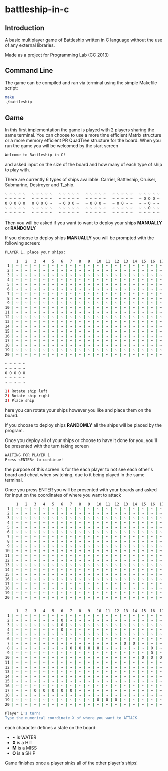 # battleship-in-c

## Introduction

A basic multiplayer game of Battleship written in C language without the use of any external libraries.

Made as a project for Programming Lab (CC 2013)

## Command Line

The game can be compiled and ran via terminal using the simple Makefile script:

```bash
make
./battleship
```

## Game

In this first implementation the game is played with 2 players sharing the same terminal.
You can choose to use a more time efficient Matrix structure or a more memory efficient PR QuadTree structure for the board.
When you run the game you will be welcomed by the start screen

```bash
Welcome to Battleship in C!
```

and asked input on the size of the board and how many of each type of ship to play with.

There are currently 6 types of ships available: Carrier, Battleship, Cruiser, Submarine, Destroyer and T_ship.

```bash
~ ~ ~ ~ ~   ~ ~ ~ ~ ~   ~ ~ ~ ~ ~   ~ ~ ~ ~ ~   ~ ~ ~ ~ ~   ~ ~ ~ ~ ~
~ ~ ~ ~ ~   ~ ~ ~ ~ ~   ~ ~ ~ ~ ~   ~ ~ ~ ~ ~   ~ ~ ~ ~ ~   ~ O O O ~
O O O O O   O O O O ~   ~ O O O ~   ~ O O O ~   ~ O O ~ ~   ~ ~ O ~ ~
~ ~ ~ ~ ~   ~ ~ ~ ~ ~   ~ ~ ~ ~ ~   ~ ~ ~ ~ ~   ~ ~ ~ ~ ~   ~ ~ O ~ ~
~ ~ ~ ~ ~   ~ ~ ~ ~ ~   ~ ~ ~ ~ ~   ~ ~ ~ ~ ~   ~ ~ ~ ~ ~   ~ ~ ~ ~ ~
```

Then you will be asked if you want to want to deploy your ships **MANUALLY** or **RANDOMLY**

If you choose to deploy ships **MANUALLY** you will be prompted with the following screen:

```bash
PLAYER 1, place your ships:

     1   2   3   4   5   6   7   8   9   10  11  12  13  14  15  16  17  18  19  20
 1 | ~ | ~ | ~ | ~ | ~ | ~ | ~ | ~ | ~ | ~ | ~ | ~ | ~ | ~ | ~ | ~ | ~ | ~ | ~ | ~ |
 2 | ~ | ~ | ~ | ~ | ~ | ~ | ~ | ~ | ~ | ~ | ~ | ~ | ~ | ~ | ~ | ~ | ~ | ~ | ~ | ~ |
 3 | ~ | ~ | ~ | ~ | ~ | ~ | ~ | ~ | ~ | ~ | ~ | ~ | ~ | ~ | ~ | ~ | ~ | ~ | ~ | ~ |
 4 | ~ | ~ | ~ | ~ | ~ | ~ | ~ | ~ | ~ | ~ | ~ | ~ | ~ | ~ | ~ | ~ | ~ | ~ | ~ | ~ |
 5 | ~ | ~ | ~ | ~ | ~ | ~ | ~ | ~ | ~ | ~ | ~ | ~ | ~ | ~ | ~ | ~ | ~ | ~ | ~ | ~ |
 6 | ~ | ~ | ~ | ~ | ~ | ~ | ~ | ~ | ~ | ~ | ~ | ~ | ~ | ~ | ~ | ~ | ~ | ~ | ~ | ~ |
 7 | ~ | ~ | ~ | ~ | ~ | ~ | ~ | ~ | ~ | ~ | ~ | ~ | ~ | ~ | ~ | ~ | ~ | ~ | ~ | ~ |
 8 | ~ | ~ | ~ | ~ | ~ | ~ | ~ | ~ | ~ | ~ | ~ | ~ | ~ | ~ | ~ | ~ | ~ | ~ | ~ | ~ |
 9 | ~ | ~ | ~ | ~ | ~ | ~ | ~ | ~ | ~ | ~ | ~ | ~ | ~ | ~ | ~ | ~ | ~ | ~ | ~ | ~ |
10 | ~ | ~ | ~ | ~ | ~ | ~ | ~ | ~ | ~ | ~ | ~ | ~ | ~ | ~ | ~ | ~ | ~ | ~ | ~ | ~ |
11 | ~ | ~ | ~ | ~ | ~ | ~ | ~ | ~ | ~ | ~ | ~ | ~ | ~ | ~ | ~ | ~ | ~ | ~ | ~ | ~ |
12 | ~ | ~ | ~ | ~ | ~ | ~ | ~ | ~ | ~ | ~ | ~ | ~ | ~ | ~ | ~ | ~ | ~ | ~ | ~ | ~ |
13 | ~ | ~ | ~ | ~ | ~ | ~ | ~ | ~ | ~ | ~ | ~ | ~ | ~ | ~ | ~ | ~ | ~ | ~ | ~ | ~ |
14 | ~ | ~ | ~ | ~ | ~ | ~ | ~ | ~ | ~ | ~ | ~ | ~ | ~ | ~ | ~ | ~ | ~ | ~ | ~ | ~ |
15 | ~ | ~ | ~ | ~ | ~ | ~ | ~ | ~ | ~ | ~ | ~ | ~ | ~ | ~ | ~ | ~ | ~ | ~ | ~ | ~ |
16 | ~ | ~ | ~ | ~ | ~ | ~ | ~ | ~ | ~ | ~ | ~ | ~ | ~ | ~ | ~ | ~ | ~ | ~ | ~ | ~ |
17 | ~ | ~ | ~ | ~ | ~ | ~ | ~ | ~ | ~ | ~ | ~ | ~ | ~ | ~ | ~ | ~ | ~ | ~ | ~ | ~ |
18 | ~ | ~ | ~ | ~ | ~ | ~ | ~ | ~ | ~ | ~ | ~ | ~ | ~ | ~ | ~ | ~ | ~ | ~ | ~ | ~ |
19 | ~ | ~ | ~ | ~ | ~ | ~ | ~ | ~ | ~ | ~ | ~ | ~ | ~ | ~ | ~ | ~ | ~ | ~ | ~ | ~ |
20 | ~ | ~ | ~ | ~ | ~ | ~ | ~ | ~ | ~ | ~ | ~ | ~ | ~ | ~ | ~ | ~ | ~ | ~ | ~ | ~ |

~ ~ ~ ~ ~
~ ~ ~ ~ ~
O O O O O
~ ~ ~ ~ ~
~ ~ ~ ~ ~

1) Rotate ship left
2) Rotate ship right
3) Place ship
```

here you can rotate your ships however you like and place them on the board.

If you choose to deploy ships **RANDOMLY** all the ships will be placed by the program.


Once you deploy all of your ships or choose to have it done for you, you'll be presented with the turn taking screen

```bash
WAITING FOR PLAYER 1
Press <ENTER> to continue!
```

the purpose of this screen is for the each player to not see each other's board and cheat when switching, due to it being played in the same terminal.

Once you press ENTER you will be presented with your boards and asked for input on the coordinates of where you want to attack

```bash
     1   2   3   4   5   6   7   8   9   10  11  12  13  14  15  16  17  18  19  20
 1 | ~ | ~ | ~ | ~ | ~ | ~ | ~ | ~ | ~ | ~ | ~ | ~ | ~ | ~ | ~ | ~ | ~ | ~ | ~ | ~ |
 2 | ~ | ~ | ~ | ~ | ~ | ~ | ~ | ~ | ~ | ~ | ~ | ~ | ~ | ~ | ~ | ~ | ~ | ~ | ~ | ~ |
 3 | ~ | ~ | ~ | ~ | ~ | ~ | ~ | ~ | ~ | ~ | ~ | ~ | ~ | ~ | ~ | ~ | ~ | ~ | ~ | ~ |
 4 | ~ | ~ | ~ | ~ | ~ | ~ | ~ | ~ | ~ | ~ | ~ | ~ | ~ | ~ | ~ | ~ | ~ | ~ | ~ | ~ |
 5 | ~ | ~ | ~ | ~ | ~ | ~ | ~ | ~ | ~ | ~ | ~ | ~ | ~ | ~ | ~ | ~ | ~ | ~ | ~ | ~ |
 6 | ~ | ~ | ~ | ~ | ~ | ~ | ~ | ~ | ~ | ~ | ~ | ~ | ~ | ~ | ~ | ~ | ~ | ~ | ~ | ~ |
 7 | ~ | ~ | ~ | ~ | ~ | ~ | ~ | ~ | ~ | ~ | ~ | ~ | ~ | ~ | ~ | ~ | ~ | ~ | ~ | ~ |
 8 | ~ | ~ | ~ | ~ | ~ | ~ | ~ | ~ | ~ | ~ | ~ | ~ | ~ | ~ | ~ | ~ | ~ | ~ | ~ | ~ |
 9 | ~ | ~ | ~ | ~ | ~ | ~ | ~ | ~ | ~ | ~ | ~ | ~ | ~ | ~ | ~ | ~ | ~ | ~ | ~ | ~ |
10 | ~ | ~ | ~ | ~ | ~ | ~ | ~ | ~ | ~ | ~ | ~ | ~ | ~ | ~ | ~ | ~ | ~ | ~ | ~ | ~ |
11 | ~ | ~ | ~ | ~ | ~ | ~ | ~ | ~ | ~ | ~ | ~ | ~ | ~ | ~ | ~ | ~ | ~ | ~ | ~ | ~ |
12 | ~ | ~ | ~ | ~ | ~ | ~ | ~ | ~ | ~ | ~ | ~ | ~ | ~ | ~ | ~ | ~ | ~ | ~ | ~ | ~ |
13 | ~ | ~ | ~ | ~ | ~ | ~ | ~ | ~ | ~ | ~ | ~ | ~ | ~ | ~ | ~ | ~ | ~ | ~ | ~ | ~ |
14 | ~ | ~ | ~ | ~ | ~ | ~ | ~ | ~ | ~ | ~ | ~ | ~ | ~ | ~ | ~ | ~ | ~ | ~ | ~ | ~ |
15 | ~ | ~ | ~ | ~ | ~ | ~ | ~ | ~ | ~ | ~ | ~ | ~ | ~ | ~ | ~ | ~ | ~ | ~ | ~ | ~ |
16 | ~ | ~ | ~ | ~ | ~ | ~ | ~ | ~ | ~ | ~ | ~ | ~ | ~ | ~ | ~ | ~ | ~ | ~ | ~ | ~ |
17 | ~ | ~ | ~ | ~ | ~ | ~ | ~ | ~ | ~ | ~ | ~ | ~ | ~ | ~ | ~ | ~ | ~ | ~ | ~ | ~ |
18 | ~ | ~ | ~ | ~ | ~ | ~ | ~ | ~ | ~ | ~ | ~ | ~ | ~ | ~ | ~ | ~ | ~ | ~ | ~ | ~ |
19 | ~ | ~ | ~ | ~ | ~ | ~ | ~ | ~ | ~ | ~ | ~ | ~ | ~ | ~ | ~ | ~ | ~ | ~ | ~ | ~ |
20 | ~ | ~ | ~ | ~ | ~ | ~ | ~ | ~ | ~ | ~ | ~ | ~ | ~ | ~ | ~ | ~ | ~ | ~ | ~ | ~ |


     1   2   3   4   5   6   7   8   9   10  11  12  13  14  15  16  17  18  19  20
 1 | ~ | ~ | ~ | ~ | ~ | ~ | ~ | ~ | ~ | ~ | ~ | ~ | ~ | ~ | ~ | ~ | ~ | ~ | ~ | ~ |
 2 | ~ | ~ | ~ | ~ | ~ | O | ~ | ~ | ~ | ~ | ~ | ~ | ~ | ~ | ~ | ~ | ~ | ~ | ~ | ~ |
 3 | ~ | ~ | ~ | ~ | ~ | O | ~ | ~ | ~ | ~ | ~ | ~ | ~ | ~ | ~ | ~ | ~ | ~ | ~ | ~ |
 4 | ~ | ~ | ~ | ~ | ~ | O | ~ | ~ | ~ | ~ | ~ | ~ | ~ | ~ | ~ | ~ | ~ | ~ | ~ | ~ |
 5 | ~ | ~ | ~ | ~ | ~ | ~ | ~ | ~ | ~ | ~ | ~ | ~ | ~ | ~ | ~ | ~ | ~ | ~ | ~ | ~ |
 6 | ~ | ~ | ~ | ~ | ~ | ~ | ~ | ~ | ~ | ~ | ~ | ~ | ~ | ~ | ~ | ~ | ~ | ~ | ~ | ~ |
 7 | ~ | ~ | ~ | ~ | ~ | ~ | ~ | ~ | ~ | ~ | ~ | ~ | O | O | ~ | ~ | ~ | ~ | ~ | ~ |
 8 | ~ | ~ | ~ | ~ | ~ | ~ | O | O | O | O | ~ | ~ | ~ | ~ | ~ | O | ~ | ~ | ~ | ~ |
 9 | ~ | ~ | ~ | ~ | ~ | ~ | ~ | ~ | ~ | ~ | ~ | ~ | ~ | ~ | ~ | O | ~ | ~ | ~ | ~ |
10 | ~ | ~ | ~ | ~ | ~ | ~ | ~ | ~ | ~ | ~ | ~ | ~ | ~ | ~ | O | O | O | ~ | ~ | ~ |
11 | ~ | ~ | ~ | ~ | ~ | ~ | ~ | ~ | ~ | ~ | ~ | ~ | ~ | ~ | ~ | ~ | ~ | ~ | ~ | ~ |
12 | ~ | ~ | ~ | ~ | ~ | ~ | ~ | ~ | ~ | ~ | ~ | ~ | ~ | ~ | ~ | ~ | ~ | ~ | ~ | ~ |
13 | ~ | ~ | ~ | ~ | ~ | ~ | ~ | ~ | ~ | ~ | ~ | ~ | ~ | ~ | ~ | ~ | ~ | ~ | ~ | ~ |
14 | ~ | ~ | ~ | ~ | ~ | ~ | ~ | ~ | ~ | ~ | ~ | ~ | ~ | ~ | ~ | ~ | ~ | ~ | ~ | ~ |
15 | ~ | ~ | ~ | ~ | ~ | ~ | ~ | ~ | ~ | ~ | ~ | ~ | ~ | ~ | ~ | ~ | ~ | ~ | ~ | ~ |
16 | ~ | ~ | ~ | ~ | ~ | ~ | ~ | ~ | ~ | ~ | ~ | ~ | ~ | ~ | ~ | ~ | ~ | ~ | ~ | ~ |
17 | ~ | ~ | O | O | O | O | O | ~ | ~ | ~ | ~ | ~ | ~ | ~ | ~ | ~ | ~ | ~ | ~ | ~ |
18 | ~ | ~ | ~ | ~ | ~ | ~ | ~ | ~ | ~ | ~ | ~ | ~ | ~ | ~ | ~ | ~ | ~ | ~ | ~ | ~ |
19 | ~ | ~ | ~ | ~ | ~ | ~ | ~ | ~ | ~ | O | O | O | ~ | ~ | ~ | ~ | ~ | ~ | ~ | ~ |
20 | ~ | ~ | ~ | ~ | ~ | ~ | ~ | ~ | ~ | ~ | ~ | ~ | ~ | ~ | ~ | ~ | ~ | ~ | ~ | ~ |

Player 1's turn!
Type the numerical coordinate X of where you want to ATTACK
```

each character defines a state on the board:

- **~** is WATER
- **X** is a HIT
- **M** is a MISS
- **O** is a SHIP

Game finishes once a player sinks all of the other player's ships!
